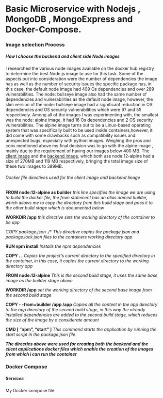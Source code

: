 # Basic Microservice with Nodejs , MongoDB , MongoExpress and Docker-Compose.
### Image selection Process
##### How I choose the  backend and client side Node images
I researched the various node images available on the docker hub registry to determine the best Node.js  image to use for this task.
Some of the aspects put into consideration were the number of dependencies the image has as well as the number of security issues the specific package has, in this case, the default node image had 409 Os dependencies and over 289 vulnerabilities.
The node: bullseye image also had the same number of dependencies and vulnerabilities as the default node image, however, the slim version of the node: bullseye image had a significant reduction in OS dependencies and OS security vulnerabilities which were 97 and 55 respectively.  Among all of the images I was experimenting with, the smallest was the node: alpine image, it had 16 Os dependencies and 2 OS security vulnerabilities.
The alpine image turns out to be a Linux-based operating system that was specifically built to be used inside containers,however, it did come with some drawbacks such as compatibility issues and unexpected bugs, especially with python images.
Weighing the pros and cons mentioned above my final decision was to go with the alpine image , mainly due to the requirement of having our images below 400 MB. 
The [client image](https://hub.docker.com/repository/docker/kimutaikk/client_image_yolo)  and the [backend image](https://hub.docker.com/repository/docker/kimutaikk/backend_image_yolo), which both use node:12-alpine had a size of 270MB and 119 MB respectively, bringing the total image size of these two images to 389MB.

###### Docker file  directives used for the client Image and backend Image
**FROM node:12-alpine as builder** _this line specifies the image we are using to build the docker file, the from statement has an alias named builder, which allows me to copy the directory from this build stage and pass it to the other build stage which is documented below_

**WORKDIR /app**  _this directive sets the working directory of the container to be app_

**COPY package*.json  ./**  _This directive copies the package.json and package.lock.json files to the containers working directory app_

**RUN npm install** _Installs the npm dependencies_

**COPY . .** _Copies the project's current directory to the specified directory in the container, in this case, it copies the current directory to the working directory app_

**FROM node:12-alpine** _This is the second build stage, it uses the same base image as the builder stage above_

**WORKDIR /app** _set the working directory  of the second base image from the second build stage_

**COPY  - -from=builder /app /app**  _Copies all the content in the app directory to the app directory of the second build stage, in this way the already installed dependencies are added to the second build stage, which reduces the size of the image by a considerate amount_

**CMD [ “npm”, “start” ]** _This command starts the application by running the start script in the package.json file_

***The directies above were used for creating both the backend and the client applications docker files which enable the creation of the images from which i can run the container***


### Docker Compose 
##### Services
My Docker compose file




